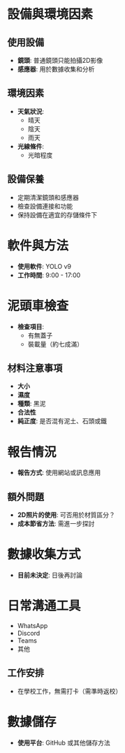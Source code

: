 # 設備與環境因素

## 使用設備
- **鏡頭**: 普通鏡頭只能拍攝2D影像
- **感應器**: 用於數據收集和分析

## 環境因素
- **天氣狀況**:
  - 晴天
  - 陰天
  - 雨天
- **光線條件**:
  - 光暗程度

## 設備保養
- 定期清潔鏡頭和感應器
- 檢查設備連接和功能
- 保持設備在適宜的存儲條件下

# 軟件與方法
- **使用軟件**: YOLO v9
- **工作時間**: 9:00 - 17:00

# 泥頭車檢查
- **檢查項目**:
  - 有無蓋子
  - 裝載量（約七成滿）

## 材料注意事項
- **大小**
- **濕度**
- **種類**: 黑泥
- **合法性**
- **純正度**: 是否混有泥土、石頭或鐵

# 報告情況
- **報告方式**: 使用網站或訊息應用

## 額外問題
- **2D照片的使用**: 可否用於材質區分？
- **成本節省方法**: 需進一步探討

# 數據收集方式
- **目前未決定**: 日後再討論

# 日常溝通工具
- WhatsApp
- Discord
- Teams
- 其他

## 工作安排
- 在學校工作，無需打卡（需準時返校）

# 數據儲存
- **使用平台**: GitHub 或其他儲存方法